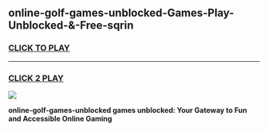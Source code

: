 
## online-golf-games-unblocked-Games-Play-Unblocked-&-Free-sqrin
<h3>
<a href="https://premium76.site?title=online-golf-games-unblocked&ref=24A">CLICK TO PLAY</a></h3>
<hr>

<h3>
<a href="https://premium76.site?title=online-golf-games-unblocked&ref=24A">CLICK 2 PLAY</a>
  
</h3>

<a href="https://premium76.site?title=online-golf-games-unblocked&ref=24A"><img src="https://clearcache.store/games.png"></a>


**online-golf-games-unblocked games unblocked: Your Gateway to Fun and Accessible Online Gaming**

